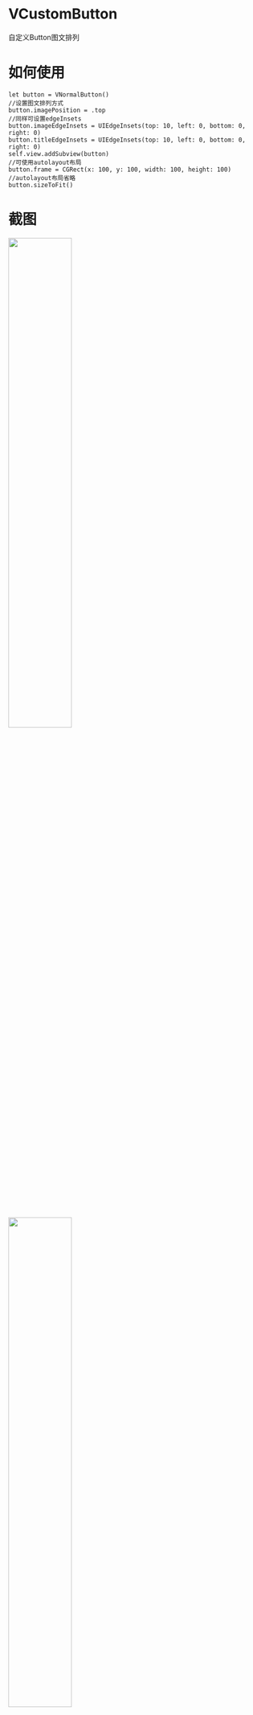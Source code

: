 # VCustomButton
自定义Button图文排列
# 如何使用
    let button = VNormalButton()
    //设置图文排列方式
    button.imagePosition = .top
    //同样可设置edgeInsets
    button.imageEdgeInsets = UIEdgeInsets(top: 10, left: 0, bottom: 0, right: 0)
    button.titleEdgeInsets = UIEdgeInsets(top: 10, left: 0, bottom: 0, right: 0)
    self.view.addSubview(button)
    //可使用autolayout布局
    button.frame = CGRect(x: 100, y: 100, width: 100, height: 100)
    //autolayout布局省略
    button.sizeToFit()
    
# 截图
<img width=50% height=50% src="https://github.com/silencervic/VCustomButton/blob/master/screenshots/screenshot1.png"/>
<img width=50% height=50% src="https://github.com/silencervic/VCustomButton/blob/master/screenshots/screenshot2.png"/>
<img width=50% height=50% src="https://github.com/silencervic/VCustomButton/blob/master/screenshots/screenshot3.png"/>
